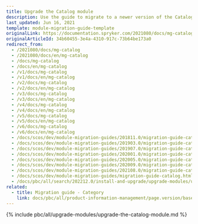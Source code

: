 ```yaml
---
title: Upgrade the Catalog module
description: Use the guide to migrate to a newer version of the Catalog module.
last_updated: Jun 16, 2021
template: module-migration-guide-template
originalLink: https://documentation.spryker.com/2021080/docs/mg-catalog
originalArticleId: 34b60455-3e4a-4310-917c-73b64be173a0
redirect_from:
  - /2021080/docs/mg-catalog
  - /2021080/docs/en/mg-catalog
  - /docs/mg-catalog
  - /docs/en/mg-catalog
  - /v1/docs/mg-catalog
  - /v1/docs/en/mg-catalog
  - /v2/docs/mg-catalog
  - /v2/docs/en/mg-catalog
  - /v3/docs/mg-catalog
  - /v3/docs/en/mg-catalog
  - /v4/docs/mg-catalog
  - /v4/docs/en/mg-catalog
  - /v5/docs/mg-catalog
  - /v5/docs/en/mg-catalog
  - /v6/docs/mg-catalog
  - /v6/docs/en/mg-catalog
  - /docs/scos/dev/module-migration-guides/201811.0/migration-guide-catalog.html
  - /docs/scos/dev/module-migration-guides/201903.0/migration-guide-catalog.html
  - /docs/scos/dev/module-migration-guides/201907.0/migration-guide-catalog.html
  - /docs/scos/dev/module-migration-guides/202001.0/migration-guide-catalog.html
  - /docs/scos/dev/module-migration-guides/202005.0/migration-guide-catalog.html
  - /docs/scos/dev/module-migration-guides/202009.0/migration-guide-catalog.html
  - /docs/scos/dev/module-migration-guides/202108.0/migration-guide-catalog.html
  - /docs/scos/dev/module-migration-guides/migration-guide-catalog.html
  - /docs/pbc/all/search/202212.0/install-and-upgrade/upgrade-modules/upgrade-the-catalog-module.html
related:
  - title: Migration guide - Category
    link: docs/pbc/all/product-information-management/page.version/base-shop/install-and-upgrade/upgrade-modules/upgrade-the-category-module.html
---
```

{% include pbc/all/upgrade-modules/upgrade-the-catalog-module.md %} <!-- To edit, see /_includes/pbc/all/upgrade-modules/upgrade-the-catalog-module.md -->
